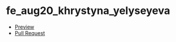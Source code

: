 # fe_aug20_khrystyna_yelyseyeva
- [Preview](https://KhrystynaYelyseyeva.github.io/fe_aug20_khrystyna_yeluseyeva/)
 - [Pull Request](https://github.com/KhrystynaYelyseyeva/fe_aug20_khrystyna_yeluseyeva/pull/1/files)
